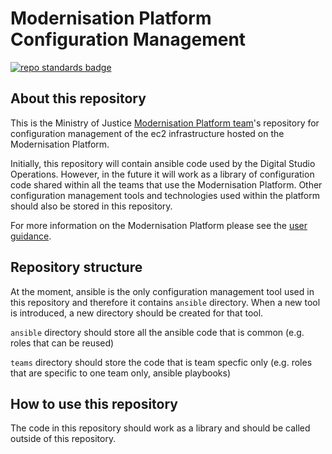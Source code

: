 # Modernisation Platform Configuration Management
[![repo standards badge](https://img.shields.io/badge/dynamic/json?color=blue&style=for-the-badge&logo=github&label=MoJ%20Compliant&query=%24.data%5B%3F%28%40.name%20%3D%3D%20%22modernisation-platform-terraform-module-template%22%29%5D.status&url=https%3A%2F%2Foperations-engineering-reports.cloud-platform.service.justice.gov.uk%2Fgithub_repositories)](https://operations-engineering-reports.cloud-platform.service.justice.gov.uk/github_repositories#modernisation-platform-terraform-module-template "Link to report")

## About this repository

This is the Ministry of Justice [Modernisation Platform team](https://github.com/orgs/ministryofjustice/teams/modernisation-platform)'s repository for configuration management of the ec2 infrastructure hosted on the Modernisation Platform.

Initially, this repository will contain ansible code used by the Digital Studio Operations. However, in the future it will work as a library of configuration code shared within all the teams that use the Modernisation Platform. Other configuration management tools and technologies used within the platform should also be stored in this repository.

For more information on the Modernisation Platform please see the [user guidance](https://user-guide.modernisation-platform.service.justice.gov.uk).

## Repository structure

At the moment, ansible is the only configuration management tool used in this repository and therefore it contains `ansible` directory.
When a new tool is introduced, a new directory should be created for that tool.

`ansible` directory should store all the ansible code that is common (e.g. roles that can be reused)

`teams` directory should store the code that is team specfic only (e.g. roles that are specific to one team only, ansible playbooks)

## How to use this repository

The code in this repository should work as a library and should be called outside of this repository.
